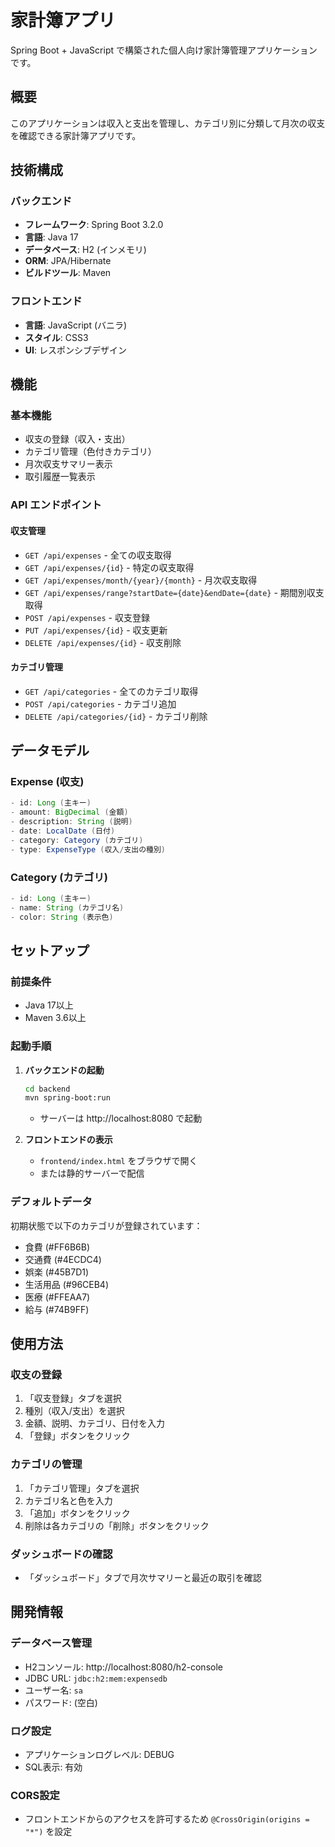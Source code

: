 # 家計簿アプリ

Spring Boot + JavaScript で構築された個人向け家計簿管理アプリケーションです。

## 概要

このアプリケーションは収入と支出を管理し、カテゴリ別に分類して月次の収支を確認できる家計簿アプリです。

## 技術構成

### バックエンド
- **フレームワーク**: Spring Boot 3.2.0
- **言語**: Java 17
- **データベース**: H2 (インメモリ)
- **ORM**: JPA/Hibernate
- **ビルドツール**: Maven

### フロントエンド
- **言語**: JavaScript (バニラ)
- **スタイル**: CSS3
- **UI**: レスポンシブデザイン

## 機能

### 基本機能
- 収支の登録（収入・支出）
- カテゴリ管理（色付きカテゴリ）
- 月次収支サマリー表示
- 取引履歴一覧表示

### API エンドポイント

#### 収支管理
- `GET /api/expenses` - 全ての収支取得
- `GET /api/expenses/{id}` - 特定の収支取得
- `GET /api/expenses/month/{year}/{month}` - 月次収支取得
- `GET /api/expenses/range?startDate={date}&endDate={date}` - 期間別収支取得
- `POST /api/expenses` - 収支登録
- `PUT /api/expenses/{id}` - 収支更新
- `DELETE /api/expenses/{id}` - 収支削除

#### カテゴリ管理
- `GET /api/categories` - 全てのカテゴリ取得
- `POST /api/categories` - カテゴリ追加
- `DELETE /api/categories/{id}` - カテゴリ削除

## データモデル

### Expense (収支)
```java
- id: Long (主キー)
- amount: BigDecimal (金額)
- description: String (説明)
- date: LocalDate (日付)
- category: Category (カテゴリ)
- type: ExpenseType (収入/支出の種別)
```

### Category (カテゴリ)
```java
- id: Long (主キー)
- name: String (カテゴリ名)
- color: String (表示色)
```

## セットアップ

### 前提条件
- Java 17以上
- Maven 3.6以上

### 起動手順

1. **バックエンドの起動**
   ```bash
   cd backend
   mvn spring-boot:run
   ```
   - サーバーは http://localhost:8080 で起動

2. **フロントエンドの表示**
   - `frontend/index.html` をブラウザで開く
   - または静的サーバーで配信

### デフォルトデータ

初期状態で以下のカテゴリが登録されています：
- 食費 (#FF6B6B)
- 交通費 (#4ECDC4)
- 娯楽 (#45B7D1)
- 生活用品 (#96CEB4)
- 医療 (#FFEAA7)
- 給与 (#74B9FF)

## 使用方法

### 収支の登録
1. 「収支登録」タブを選択
2. 種別（収入/支出）を選択
3. 金額、説明、カテゴリ、日付を入力
4. 「登録」ボタンをクリック

### カテゴリの管理
1. 「カテゴリ管理」タブを選択
2. カテゴリ名と色を入力
3. 「追加」ボタンをクリック
4. 削除は各カテゴリの「削除」ボタンをクリック

### ダッシュボードの確認
- 「ダッシュボード」タブで月次サマリーと最近の取引を確認

## 開発情報

### データベース管理
- H2コンソール: http://localhost:8080/h2-console
- JDBC URL: `jdbc:h2:mem:expensedb`
- ユーザー名: `sa`
- パスワード: (空白)

### ログ設定
- アプリケーションログレベル: DEBUG
- SQL表示: 有効

### CORS設定
- フロントエンドからのアクセスを許可するため `@CrossOrigin(origins = "*")` を設定